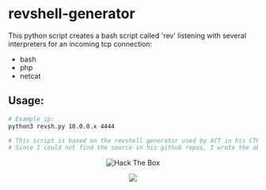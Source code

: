 # revshell-generator

This python script creates a bash script called 'rev' listening with several interpreters for an incoming tcp connection:
- bash
- php
- netcat


## Usage:
```bash
# Example ip:
python3 revsh.py 10.0.0.x 4444

# This script is based on the revshell generator used by XCT in his CTF challenges.
# Since I could not find the source in his github repos, I wrote the above code instead.
```

<p align="center">
	<img src="http://www.hackthebox.eu/badge/image/234811" alt="Hack The Box">
</p>

<p align="center">
  <img src="https://img.shields.io/github/last-commit/insidious-security/reverse-shell-generator.svg?style=for-the-badge">
</p>


